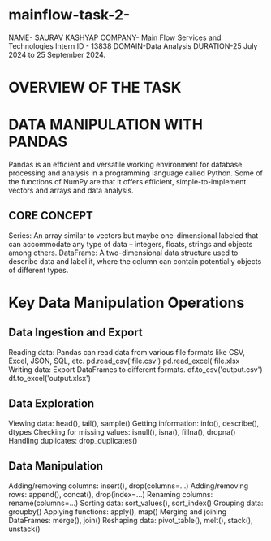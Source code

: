 # mainflow-task-2-
NAME- SAURAV KASHYAP
COMPANY- Main Flow Services and Technologies
Intern ID - 13838
DOMAIN-Data Analysis
DURATION-25 July 2024 to 25 September 2024.

# OVERVIEW OF THE TASK

# DATA MANIPULATION WITH PANDAS

Pandas is an efficient and versatile working environment for database processing and analysis in a programming language called Python. Some of the functions of NumPy are that it offers efficient, simple-to-implement vectors and arrays and data analysis. 

## CORE CONCEPT
Series: An array similar to vectors but maybe one-dimensional labeled that can accommodate any type of data – integers, floats, strings and objects among others.
DataFrame: A two-dimensional data structure used to describe data and label it, where the column can contain potentially objects of different types.

# Key Data Manipulation Operations
## Data Ingestion and Export
Reading data: Pandas can read data from various file formats like CSV, Excel, JSON, SQL, etc.
pd.read_csv('file.csv')
pd.read_excel('file.xlsx
Writing data: Export DataFrames to different formats.
df.to_csv('output.csv')
df.to_excel('output.xlsx')

## Data Exploration
Viewing data: head(), tail(), sample()
Getting information: info(), describe(), dtypes
Checking for missing values: isnull(), isna(), fillna(), dropna()
Handling duplicates: drop_duplicates() 

## Data Manipulation
Adding/removing columns: insert(), drop(columns=...)
Adding/removing rows: append(), concat(), drop(index=...)
Renaming columns: rename(columns=...)
Sorting data: sort_values(), sort_index()
Grouping data: groupby()
Applying functions: apply(), map()
Merging and joining DataFrames: merge(), join()
Reshaping data: pivot_table(), melt(), stack(), unstack()

